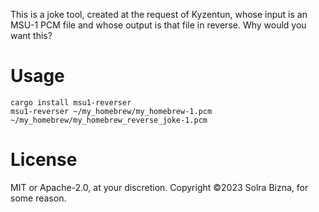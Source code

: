 This is a joke tool, created at the request of Kyzentun, whose input is an MSU-1 PCM file and whose output is that file in reverse. Why would you want this?

# Usage

```
cargo install msu1-reverser
msu1-reverser ~/my_homebrew/my_homebrew-1.pcm ~/my_homebrew/my_homebrew_reverse_joke-1.pcm
```

# License

MIT or Apache-2.0, at your discretion. Copyright ©2023 Solra Bizna, for some reason.